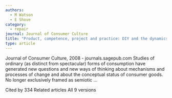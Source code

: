 ```yaml
---
authors:
  - M Watson
  - E Shove
category:
  - repair
journal: Journal of Consumer Culture
title: "Product, competence, project and practice: DIY and the dynamics of craft consumption"
type: article
---
```


Journal of Consumer Culture, 2008 - journals.sagepub.com
Studies of ordinary (as distinct from spectacular) forms of consumption have generated new
questions and new ways of thinking about mechanisms and processes of change and about
the conceptual status of consumer goods. No longer exclusively framed as semiotic …
<!-- more -->

  Cited by 334 Related articles All 9 versions
